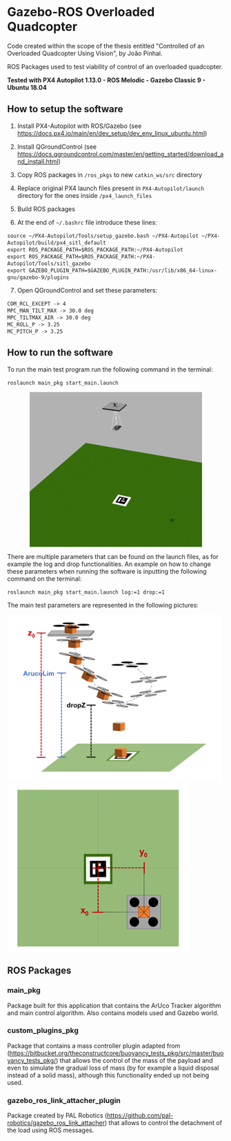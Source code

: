 # Gazebo-ROS Overloaded Quadcopter
Code created within the scope of the thesis entitled "Controlled of an Overloaded Quadcopter Using Vision", by João Pinhal.

ROS Packages used to test viability of control of an overloaded quadcopter.

**Tested with PX4 Autopilot 1.13.0 - ROS Melodic - Gazebo Classic 9 - Ubuntu 18.04**

## How to setup the software

1. Install PX4-Autopilot with ROS/Gazebo (see https://docs.px4.io/main/en/dev_setup/dev_env_linux_ubuntu.html)

2. Install QGroundControl (see https://docs.qgroundcontrol.com/master/en/getting_started/download_and_install.html)

3. Copy ROS packages in `/ros_pkgs` to new `catkin_ws/src` directory

4. Replace original PX4 launch files present in `PX4-Autopilot/launch` directory for the ones inside `/px4_launch_files`

5. Build ROS packages

6. At the end of `~/.bashrc` file introduce these lines:

```
source ~/PX4-Autopilot/Tools/setup_gazebo.bash ~/PX4-Autopilot ~/PX4-Autopilot/build/px4_sitl_default
export ROS_PACKAGE_PATH=$ROS_PACKAGE_PATH:~/PX4-Autopilot
export ROS_PACKAGE_PATH=$ROS_PACKAGE_PATH:~/PX4-Autopilot/Tools/sitl_gazebo
export GAZEBO_PLUGIN_PATH=$GAZEBO_PLUGIN_PATH:/usr/lib/x86_64-linux-gnu/gazebo-9/plugins
```

7. Open QGroundControl and set these parameters:
   
```
COM_RCL_EXCEPT -> 4
MPC_MAN_TILT_MAX -> 30.0 deg
MPC_TILTMAX_AIR -> 30.0 deg
MC_ROLL_P -> 3.25
MC_PITCH_P -> 3.25
```

## How to run the software

To run the main test program run the following command in the terminal:
```
roslaunch main_pkg start_main.launch
```

<img src="resources/images/SimWorld.png" alt="simulation world" width="400" style="display: block; margin: 0 auto"/>

There are multiple parameters that can be found on the launch files, as for example the log and drop functionalities. An example on how to change these parameters when running the software is inputting the following command on the terminal:
```
roslaunch main_pkg start_main.launch log:=1 drop:=1
```

The main test parameters are represented in the following pictures:

<p float="center">
<img src="resources/images/test_parameters1.PNG" alt="Test Parameters 1" width="500"/>
<img src="resources/images/test_parameters2.PNG" alt="Test Parameters 1" width="423"/>
</p>

## ROS Packages

### **main_pkg**

Package built for this application that contains the ArUco Tracker algorithm and main control algorithm. Also contains models used and Gazebo world.

### **custom_plugins_pkg**

Package that contains a mass controller plugin adapted from (https://bitbucket.org/theconstructcore/buoyancy_tests_pkg/src/master/buoyancy_tests_pkg/) that allows the control of the mass of the payload and even to simulate the gradual loss of mass (by for example a liquid disposal instead of a solid mass), although this functionality ended up not being used.

### **gazebo_ros_link_attacher_plugin**

Package created by PAL Robotics (https://github.com/pal-robotics/gazebo_ros_link_attacher) that allows to control the detachment of the load using ROS messages.
